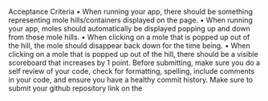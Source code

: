 Acceptance Criteria
•	When running your app, there should be something representing mole hills/containers displayed on the page.
•	When running your app, moles should automatically be displayed popping up and down from those mole hills.
•	When clicking on a mole that is popped up out of the hill, the mole should disappear back down for the time being.
•	When clicking on a mole that is popped up out of the hill, there should be a visible scoreboard that increases by 1 point.
Before submitting, make sure you do a self review of your code, check for formatting, spelling, include comments in your code, and ensure you have a healthy commit history.
Make sure to submit your github repository link on the 
